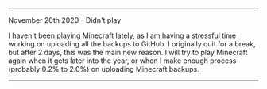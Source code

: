 
***

November 20th 2020 - Didn't play

I haven't been playing Minecraft lately, as I am having a stressful time working on uploading all the backups to GitHub. I originally quit for a break, but after 2 days, this was the main new reason.
I will try to play Minecraft again when it gets later into the year, or when I make enough process (probably 0.2% to 2.0%) on uploading Minecraft backups.

***

